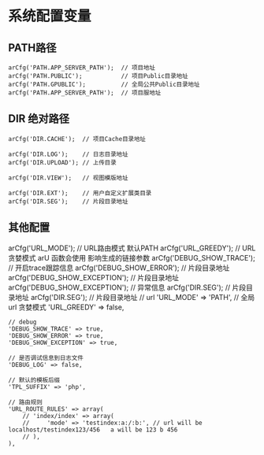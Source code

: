 # 系统配置变量


## PATH路径

```
arCfg('PATH.APP_SERVER_PATH');  // 项目地址
arCfg('PATH.PUBLIC');           // 项目Public目录地址
arCfg('PATH.GPUBLIC');          // 全局公共Public目录地址
arCfg('PATH.APP_SERVER_PATH');  // 项目服地址
```
## DIR 绝对路径

```
arCfg('DIR.CACHE');  // 项目Cache目录地址

arCfg('DIR.LOG');    // 日志目录地址
arCfg('DIR.UPLOAD'); // 上传目录

arCfg('DIR.VIEW');   // 视图模版地址

arCfg('DIR.EXT');    // 用户自定义扩展类目录
arCfg('DIR.SEG');    // 片段目录地址

```
## 其他配置
arCfg('URL_MODE');   // URL路由模式 默认PATH
arCfg('URL_GREEDY');    // URL贪婪模式 arU 函数会使用 影响生成的链接参数
arCfg('DEBUG_SHOW_TRACE');    // 开启trace跟踪信息
arCfg('DEBUG_SHOW_ERROR');    // 片段目录地址
arCfg('DEBUG_SHOW_EXCEPTION');    // 片段目录地址
arCfg('DEBUG_SHOW_EXCEPTION');    // 异常信息
arCfg('DIR.SEG');    // 片段目录地址
arCfg('DIR.SEG');    // 片段目录地址
    // url
    'URL_MODE' => 'PATH',
    // 全局url 贪婪模式
    'URL_GREEDY' => false,

    // debug
    'DEBUG_SHOW_TRACE' => true,
    'DEBUG_SHOW_ERROR' => true,
    'DEBUG_SHOW_EXCEPTION' => true,

    // 是否调试信息到日志文件
    'DEBUG_LOG' => false,

    // 默认的模板后缀
    'TPL_SUFFIX' => 'php',

    // 路由规则
    'URL_ROUTE_RULES' => array(
        // 'index/index' => array(
        //     'mode' => 'testindex:a:/:b:', // url will be localhost/testindex123/456   a will be 123 b 456
        // ),
    ),